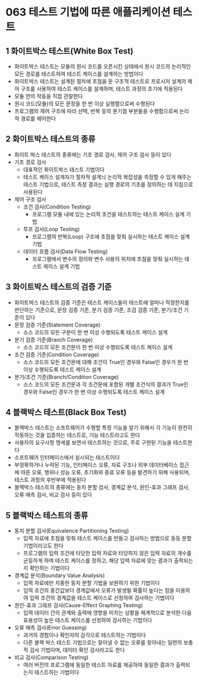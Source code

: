# 063 테스트 기법에 따른 애플리케이션 테스트

## 1 화이트박스 테스트(White Box Test)

- 화이트박스 테스트는 모듈의 원시 코드를 오픈시킨 상태에서 원시 코드의 논리적인 모든 경로를 테스트하여 테스트 케이스를 설계하는 방법이다
- 화이트박스 테스트는 설계된 절차에 초점을 둔 구조적 테스트로 프로시저 설계의 제어 구조를 사용하여 테스트 케이스를 설계하며, 테스트 과정의 초기에 적용된다
- 모듈 안의 작동을 직접 관찰한다
- 원시 코드(모듈)의 모든 문장을 한 번 이상 실행함으로써 수행된다
- 프로그램의 제어 구조에 따라 선택, 반복 등의 분기점 부분들을 수행함으로써 논리적 경로를 제어한다



## 2 화이트박스 테스트의 종류

- 화이트 박스 테스트의 종류에는 기초 경로 검사, 제어 구조 검사 등이 있다
- 기초 경로 검사
  - 대표적인 화이트박스 테스트 기법이다
  - 테스트 케이스 설계자가 절차적 설계늬 논리적 복잡성을 측정할 수 있게 해주는 테스트 기법으로, 테스트 측정 결과는 실행 경로의 기초를 정의하는 데 지침으로 사용된다
- 제어 구조 검사
  - 조건 검사(Condition Testing)
    - 프로그램 모듈 내에 있는 논리적 조건을 테스트하는 테스트 케이스 설계 기법
  - 루프 검사(Loop Testing)
    - 프로그램의 반복(Loop) 구조에 초점을 맞춰 실시하는 테스트 케이스 설계 기법
  - 데이터 흐름 검사(Data Flow Testing)
    - 프로그램에서 변수의 정의와 변수 사용의 위치에 초점을 맞춰 실시하는 테스트 케이스 설계 기법



## 3 화이트박스 테스트의 검증 기준

- 화이트박스 테스트의 검증 기준은 테스트 케이스들이 테스트에 얼마나 적정한지를 판단하는 기준으로, 문장 검증 기준, 분기 검증 기준, 조검 검증 기준, 분기/조건 기준이 있다
- 문장 검증 기준(Statement Coverage)
  - 소스 코드의 모든 구문이 한 번 이상 수행되도록 테스트 케이스 설계
- 분기 검증 기준(Branch Coverage)
  - 소스 코드의 모든 조건문이 한 번 이상 수행되도록 테스트 케이스 설계
- 조건 검증 기준(Condition Coverage)
  - 소스 코드의 모든 조건문에 대해 조건이 True인 경우와 False인 경우가 한 번 이상 수행되도록 테스트 케이스 설계
- 분기/조건 기준(Branch/Condition Coverage)
  - 소스 코드의 모든 조건문과 각 조건문에 포함된 개별 조건식의 결과가 True인 경우와 False인 경우가 한 번 이상 수행되도록 테스트 케이스 설계



## 4 블랙박스 테스트(Black Box Test)

- 블랙박스 테스트는 소프트웨어가 수행할 특정 기능을 알기 위해서 각 기능이 완전히 작동하는 것을 입증하는 테스트로, 기능 테스트라고도 한다
- 사용자의 요구사항 명세를 보면서 테스트하는 것으로, 주로 구현된 기능을 테스트한다
- 소프트웨어 인터페이스에서 실시되는 테스트이다
- 부정확하거나 누락된 기능, 인터페이스 오류, 자료 구조나 외부 데이터베이스 접근에 따른 오류, 행위나 성능 오류, 초기화와 종료 오류 등을 발견하기 위해 사용되며, 테스트 과정의 후반부에 적용된다
- 블랙박스 테스트의 종류에는 동치 분할 검사, 경계값 분석, 원인-효과 그래프 검사, 오류 예측 검사, 비교 검사 등이 있다



## 5 블랙박스 테스트의 종류

- 동치 분할 검사(Equivalence Partitioning Testing)
  - 입력 자료에 초점을 맞춰 테스트 케이스를 만들고 검사하는 방법으로 동등 분할 기법이라고도 한다
  - 프로그램의 입력 조건에 타당한 입력 자료와 타당하지 않은 입력 자료의 개수를 균등하게 하여 테스트 케이스를 정하고, 해당 입력 자료에 맞는 결과가 출력되는지 확인하는 기법이다
- 경계값 분석(Boundary Value Analysis)
  - 입력 자료에만 치중한 동치 분할 기법을 보완하기 위한 기법이다
  - 입력 조건의 중간값보다 경계값에서 오류가 발생될 확률이 높다는 점을 이용하여 입력 조건의 경계값을 테스트 케이스로 선정하여 검사하는 기법이다
- 원인-효과 그래프 검사(Cause-Effect Graphing Testing)
  - 입력 데이터 간의 관계와 출력에 영향을 미치는 상황을 체계적으로 분석한 다음 효용성이 높은 테스트 케이스를 선정하여 검사하는 기법이다
- 오류 예측 검사(Error Guessing)
  - 과거의 경험이나 확인자의 감각으로 테스트하는 기법이다
  - 다른 블랙 박스 테스트 기법으로는 찾아낼 수 없는 오류를 찾아내는 일련의 보충적 검사 기법이며, 데이터 확인 검사라고도 한다
- 비교 검사(Comparison Testing)
  - 여러 버전의 프로그램에 동일한 테스트 자료를 제공하여 동일한 결과가 출력되는지 테스트하는 기법이다
